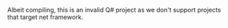 Albeit compiling, this is an invalid Q# project as we don't support projects that target net framework. 